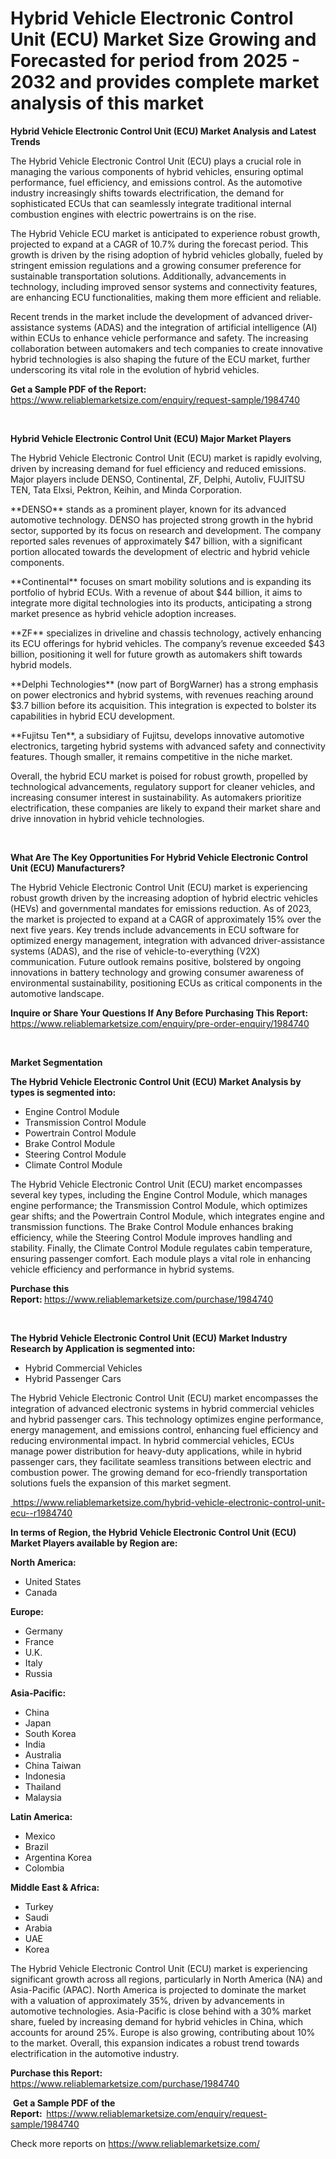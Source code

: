 <p><h1>Hybrid Vehicle Electronic Control Unit (ECU) Market Size Growing and Forecasted for period from 2025 - 2032 and provides complete market analysis of this market</h1></p><p><strong>Hybrid Vehicle Electronic Control Unit (ECU) Market Analysis and Latest Trends</strong></p>
<p><p>The Hybrid Vehicle Electronic Control Unit (ECU) plays a crucial role in managing the various components of hybrid vehicles, ensuring optimal performance, fuel efficiency, and emissions control. As the automotive industry increasingly shifts towards electrification, the demand for sophisticated ECUs that can seamlessly integrate traditional internal combustion engines with electric powertrains is on the rise.</p><p>The Hybrid Vehicle ECU market is anticipated to experience robust growth, projected to expand at a CAGR of 10.7% during the forecast period. This growth is driven by the rising adoption of hybrid vehicles globally, fueled by stringent emission regulations and a growing consumer preference for sustainable transportation solutions. Additionally, advancements in technology, including improved sensor systems and connectivity features, are enhancing ECU functionalities, making them more efficient and reliable.</p><p>Recent trends in the market include the development of advanced driver-assistance systems (ADAS) and the integration of artificial intelligence (AI) within ECUs to enhance vehicle performance and safety. The increasing collaboration between automakers and tech companies to create innovative hybrid technologies is also shaping the future of the ECU market, further underscoring its vital role in the evolution of hybrid vehicles.</p></p>
<p><strong>Get a Sample PDF of the Report:&nbsp;</strong> <a href="https://www.reliablemarketsize.com/enquiry/request-sample/1984740?utm_campaign=2308&utm_medium=2&utm_source=Github&utm_content=ia&utm_term=28022025&utm_id=hybrid-vehicle-electronic-control-unit-ecu">https://www.reliablemarketsize.com/enquiry/request-sample/1984740</a></p>
<p>&nbsp;</p>
<p><strong>Hybrid Vehicle Electronic Control Unit (ECU) Major Market Players</strong></p>
<p><p>The Hybrid Vehicle Electronic Control Unit (ECU) market is rapidly evolving, driven by increasing demand for fuel efficiency and reduced emissions. Major players include DENSO, Continental, ZF, Delphi, Autoliv, FUJITSU TEN, Tata Elxsi, Pektron, Keihin, and Minda Corporation.</p><p>**DENSO** stands as a prominent player, known for its advanced automotive technology. DENSO has projected strong growth in the hybrid sector, supported by its focus on research and development. The company reported sales revenues of approximately $47 billion, with a significant portion allocated towards the development of electric and hybrid vehicle components.</p><p>**Continental** focuses on smart mobility solutions and is expanding its portfolio of hybrid ECUs. With a revenue of about $44 billion, it aims to integrate more digital technologies into its products, anticipating a strong market presence as hybrid vehicle adoption increases.</p><p>**ZF** specializes in driveline and chassis technology, actively enhancing its ECU offerings for hybrid vehicles. The company’s revenue exceeded $43 billion, positioning it well for future growth as automakers shift towards hybrid models.</p><p>**Delphi Technologies** (now part of BorgWarner) has a strong emphasis on power electronics and hybrid systems, with revenues reaching around $3.7 billion before its acquisition. This integration is expected to bolster its capabilities in hybrid ECU development.</p><p>**Fujitsu Ten**, a subsidiary of Fujitsu, develops innovative automotive electronics, targeting hybrid systems with advanced safety and connectivity features. Though smaller, it remains competitive in the niche market.</p><p>Overall, the hybrid ECU market is poised for robust growth, propelled by technological advancements, regulatory support for cleaner vehicles, and increasing consumer interest in sustainability. As automakers prioritize electrification, these companies are likely to expand their market share and drive innovation in hybrid vehicle technologies.</p></p>
<p>&nbsp;</p>
<p><strong>What Are The Key Opportunities For Hybrid Vehicle Electronic Control Unit (ECU) Manufacturers?</strong></p>
<p><p>The Hybrid Vehicle Electronic Control Unit (ECU) market is experiencing robust growth driven by the increasing adoption of hybrid electric vehicles (HEVs) and governmental mandates for emissions reduction. As of 2023, the market is projected to expand at a CAGR of approximately 15% over the next five years. Key trends include advancements in ECU software for optimized energy management, integration with advanced driver-assistance systems (ADAS), and the rise of vehicle-to-everything (V2X) communication. Future outlook remains positive, bolstered by ongoing innovations in battery technology and growing consumer awareness of environmental sustainability, positioning ECUs as critical components in the automotive landscape.</p></p>
<p><strong>Inquire or Share Your Questions If Any Before Purchasing This Report:</strong> <a href="https://www.reliablemarketsize.com/enquiry/pre-order-enquiry/1984740?utm_campaign=2308&utm_medium=2&utm_source=Github&utm_content=ia&utm_term=28022025&utm_id=hybrid-vehicle-electronic-control-unit-ecu">https://www.reliablemarketsize.com/enquiry/pre-order-enquiry/1984740</a></p>
<p>&nbsp;</p>
<p><strong>Market Segmentation</strong></p>
<p><strong>The Hybrid Vehicle Electronic Control Unit (ECU) Market Analysis by types is segmented into:</strong></p>
<p><ul><li>Engine Control Module</li><li>Transmission Control Module</li><li>Powertrain Control Module</li><li>Brake Control Module</li><li>Steering Control Module</li><li>Climate Control Module</li></ul></p>
<p><p>The Hybrid Vehicle Electronic Control Unit (ECU) market encompasses several key types, including the Engine Control Module, which manages engine performance; the Transmission Control Module, which optimizes gear shifts; and the Powertrain Control Module, which integrates engine and transmission functions. The Brake Control Module enhances braking efficiency, while the Steering Control Module improves handling and stability. Finally, the Climate Control Module regulates cabin temperature, ensuring passenger comfort. Each module plays a vital role in enhancing vehicle efficiency and performance in hybrid systems.</p></p>
<p><strong>Purchase this Report:&nbsp;</strong><a href="https://www.reliablemarketsize.com/purchase/1984740?utm_campaign=2308&utm_medium=2&utm_source=Github&utm_content=ia&utm_term=28022025&utm_id=hybrid-vehicle-electronic-control-unit-ecu">https://www.reliablemarketsize.com/purchase/1984740</a></p>
<p>&nbsp;</p>
<p><strong>The Hybrid Vehicle Electronic Control Unit (ECU) Market Industry Research by Application is segmented into:</strong></p>
<p><ul><li>Hybrid Commercial Vehicles</li><li>Hybrid Passenger Cars</li></ul></p>
<p><p>The Hybrid Vehicle Electronic Control Unit (ECU) market encompasses the integration of advanced electronic systems in hybrid commercial vehicles and hybrid passenger cars. This technology optimizes engine performance, energy management, and emissions control, enhancing fuel efficiency and reducing environmental impact. In hybrid commercial vehicles, ECUs manage power distribution for heavy-duty applications, while in hybrid passenger cars, they facilitate seamless transitions between electric and combustion power. The growing demand for eco-friendly transportation solutions fuels the expansion of this market segment.</p></p>
<p><a href="https://www.reliablemarketsize.com/hybrid-vehicle-electronic-control-unit-ecu--r1984740?utm_campaign=2308&utm_medium=2&utm_source=Github&utm_content=ia&utm_term=28022025&utm_id=hybrid-vehicle-electronic-control-unit-ecu">&nbsp;https://www.reliablemarketsize.com/hybrid-vehicle-electronic-control-unit-ecu--r1984740</a></p>
<p><strong>In terms of Region, the Hybrid Vehicle Electronic Control Unit (ECU) Market Players available by Region are:</strong></p>
<p>
    <p> <strong> North America: </strong>
        <ul>
            <li>United States</li>
            <li>Canada</li>
        </ul>
        </p> 
    <p> <strong> Europe: </strong>
        <ul>
            <li>Germany</li>
            <li>France</li>
            <li>U.K.</li>
            <li>Italy</li>
            <li>Russia</li>
        </ul>
        </p> 
    <p> <strong> Asia-Pacific: </strong>
        <ul>
            <li>China</li>
            <li>Japan</li>
            <li>South Korea</li>
            <li>India</li>
            <li>Australia</li>
            <li>China Taiwan</li>
            <li>Indonesia</li>
            <li>Thailand</li>
            <li>Malaysia</li>
        </ul>
        </p> 
    <p> <strong> Latin America: </strong>
        <ul>
            <li>Mexico</li>
            <li>Brazil</li>
            <li>Argentina Korea</li>
            <li>Colombia</li>
        </ul>
        </p> 
    <p> <strong> Middle East & Africa: </strong>
        <ul>
            <li>Turkey</li>
            <li>Saudi</li>
            <li>Arabia</li>
            <li>UAE</li>
            <li>Korea</li>
        </ul>
    </p>
    </p>
<p><p>The Hybrid Vehicle Electronic Control Unit (ECU) market is experiencing significant growth across all regions, particularly in North America (NA) and Asia-Pacific (APAC). North America is projected to dominate the market with a valuation of approximately 35%, driven by advancements in automotive technologies. Asia-Pacific is close behind with a 30% market share, fueled by increasing demand for hybrid vehicles in China, which accounts for around 25%. Europe is also growing, contributing about 10% to the market. Overall, this expansion indicates a robust trend towards electrification in the automotive industry.</p></p>
<p><strong>Purchase this Report: </strong><a href="https://www.reliablemarketsize.com/purchase/1984740?utm_campaign=2308&utm_medium=2&utm_source=Github&utm_content=ia&utm_term=28022025&utm_id=hybrid-vehicle-electronic-control-unit-ecu">https://www.reliablemarketsize.com/purchase/1984740</a></p>
<p>&nbsp;<strong>Get a Sample PDF of the Report:&nbsp;&nbsp;</strong><a href="https://www.reliablemarketsize.com/enquiry/request-sample/1984740?utm_campaign=2308&utm_medium=2&utm_source=Github&utm_content=ia&utm_term=28022025&utm_id=hybrid-vehicle-electronic-control-unit-ecu">https://www.reliablemarketsize.com/enquiry/request-sample/1984740</a></p>
<p><strong></strong></p>
<p>Check more reports on <a href="https://www.reliablemarketsize.com/?utm_campaign=2308&utm_medium=2&utm_source=Github&utm_content=ia&utm_term=28022025&utm_id=hybrid-vehicle-electronic-control-unit-ecu">https://www.reliablemarketsize.com/</a></p>
